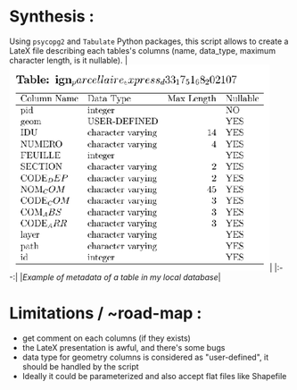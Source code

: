 # Synthesis :
Using `psycopg2` and `Tabulate` Python packages, this script allows to create a LateX file describing each tables's columns (name, data_type, maximum character length, is it nullable).
|![Alt text](./supports/Screenshot_1.png "Example of metadata of a table in my local database")|
|:--:| 
|*Example of metadata of a table in my local database*|
# Limitations / ~road-map :
- get comment on each columns (if they exists) 
- the LateX presentation is awful, and there's some bugs
- data type for geometry columns is considered as "user-defined", it should be handled by the script
- Ideally it could be parameterized and also accept flat files like Shapefile